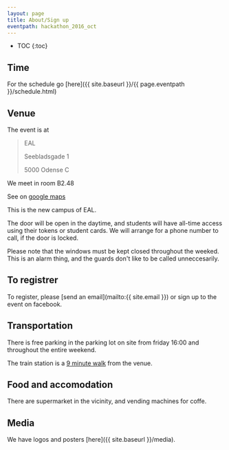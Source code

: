 ```yaml
---
layout: page
title: About/Sign up
eventpath: hackathon_2016_oct
---
```


* TOC
{:toc}

Time
------------

For the schedule go [here]({{ site.baseurl }}/{{ page.eventpath }}/schedule.html)


Venue
----------

The event is at

>  EAL
>
>  Seebladsgade 1
>
>  5000 Odense C

We meet in room B2.48

See on [google maps](https://www.google.dk/maps/place/Seebladsgade+1,+5000+Odense/@55.403458,10.3771453,17z/data=!3m1!4b1!4m5!3m4!1s0x464cdffce26d61f5:0xb3c45d391e70236f!8m2!3d55.403458!4d10.379334)

This is the new campus of EAL.

The door will be open in the daytime, and students will have all-time access using their tokens or student cards. We will arrange for a phone number to call, if the door is locked.

Please note that the windows must be kept closed throughout the weeked. This is an alarm thing, and the guards don't like to be called unneccesarily.

To registrer
---------------

To register, please [send an email](mailto:{{ site.email }}) or sign up to the event on facebook.


Transportation
------------

There is free parking in the parking lot on site from friday 16:00 and throughout the entire weekend.

The train station is a [9 minute walk](https://www.google.dk/maps/dir/Odense+St.,+Odense/Seebladsgade+1,+5000+Odense/@55.4031864,10.3791838,16z/data=!3m1!4b1!4m14!4m13!1m5!1m1!1s0x464cdffe94c69193:0x55f5ab9b0f2af888!2m2!1d10.3871575!2d55.4012807!1m5!1m1!1s0x464cdffce26d61f5:0xb3c45d391e70236f!2m2!1d10.379334!2d55.403458!3e2) from the venue.



Food and accomodation
---------------------

There are supermarket in the vicinity, and vending machines for coffe.

Media
---------

We have logos and posters [here]({{ site.baseurl }}/media).
